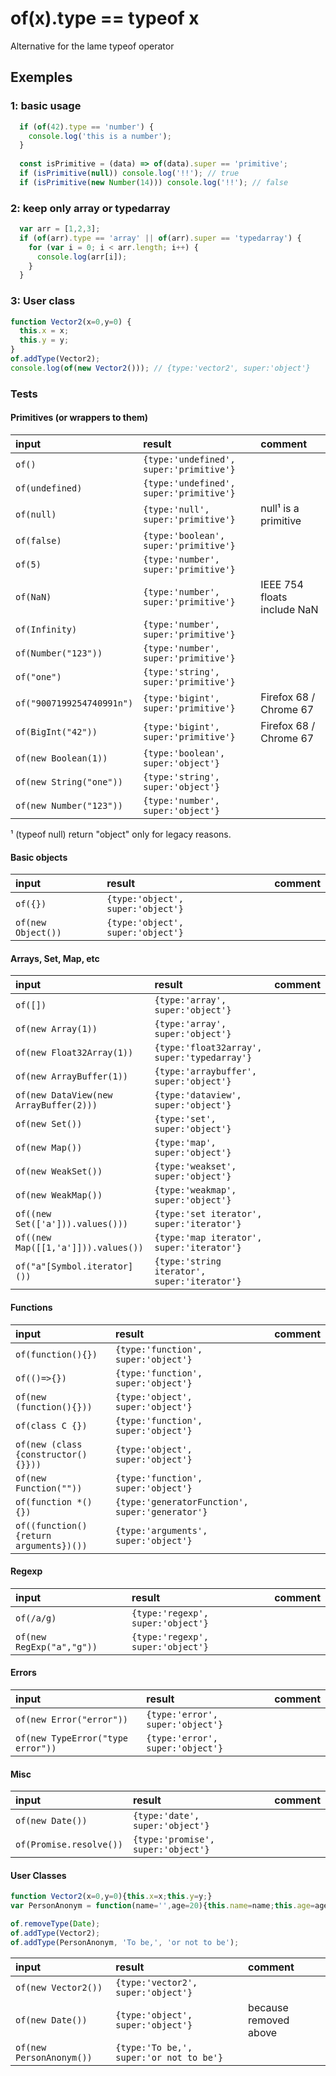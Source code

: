 # of(x).type == typeof x
Alternative for the lame typeof operator

## Exemples

 ### 1: basic usage
 ```javascript
   if (of(42).type == 'number') {
     console.log('this is a number');
   }
   
   const isPrimitive = (data) => of(data).super == 'primitive';
   if (isPrimitive(null)) console.log('!!'); // true
   if (isPrimitive(new Number(14))) console.log('!!'); // false
 ```
 
 ### 2: keep only array or typedarray
 ```javascript
   var arr = [1,2,3];
   if (of(arr).type == 'array' || of(arr).super == 'typedarray') {
     for (var i = 0; i < arr.length; i++) {
       console.log(arr[i]);
     }
   }
 ```
 
 ### 3: User class
 ```javascript
 function Vector2(x=0,y=0) {
   this.x = x;
   this.y = y;
 }
 of.addType(Vector2);
 console.log(of(new Vector2())); // {type:'vector2', super:'object'}
 ```


### Tests
 
#### Primitives (or wrappers to them)

| input       | result      | comment     |
|:------------|:------------|:------------|
| `of()` | `{type:'undefined', super:'primitive'}` |  |
| `of(undefined)` | `{type:'undefined', super:'primitive'}` |  |
| `of(null)` | `{type:'null', super:'primitive'}` | null¹ is a primitive |
| `of(false)` | `{type:'boolean', super:'primitive'}` |  |
| `of(5)` | `{type:'number', super:'primitive'}` |  |
| `of(NaN)` | `{type:'number', super:'primitive'}` | IEEE 754 floats include NaN |
| `of(Infinity)` | `{type:'number', super:'primitive'}` |  |
| `of(Number("123"))` | `{type:'number', super:'primitive'}` |  |
| `of("one")` | `{type:'string', super:'primitive'}` |  |
| `of("9007199254740991n")` | `{type:'bigint', super:'primitive'}` | Firefox 68 / Chrome 67 |
| `of(BigInt("42"))` | `{type:'bigint', super:'primitive'}` | Firefox 68 / Chrome 67 |
| `of(new Boolean(1))` | `{type:'boolean', super:'object'}` |  |
| `of(new String("one"))` | `{type:'string', super:'object'}` |  |
| `of(new Number("123"))` | `{type:'number', super:'object'}` |  |

¹ (typeof null) return "object" only for legacy reasons.

#### Basic objects

| input       | result      | comment     |
|:------------|:------------|:------------|
| `of({})` | `{type:'object', super:'object'}` |  |
| `of(new Object())` | `{type:'object', super:'object'}` |  |

#### Arrays, Set, Map, etc

| input       | result      | comment     |
|:------------|:------------|:------------|
| `of([])` | `{type:'array', super:'object'}` |  |
| `of(new Array(1))` | `{type:'array', super:'object'}` |  |
| `of(new Float32Array(1))` | `{type:'float32array', super:'typedarray'}` |  |
| `of(new ArrayBuffer(1))` | `{type:'arraybuffer', super:'object'}` |  |
| `of(new DataView(new ArrayBuffer(2)))` | `{type:'dataview', super:'object'}` |  |
| `of(new Set())` | `{type:'set', super:'object'}` |  |
| `of(new Map())` | `{type:'map', super:'object'}` |  |
| `of(new WeakSet())` | `{type:'weakset', super:'object'}` |  |
| `of(new WeakMap())` | `{type:'weakmap', super:'object'}` |  |
| `of((new Set(['a'])).values()))` | `{type:'set iterator', super:'iterator'}` |  |
| `of((new Map([[1,'a']])).values())` | `{type:'map iterator', super:'iterator'}` |  |
| `of("a"[Symbol.iterator]())` | `{type:'string iterator', super:'iterator'}` |  |

#### Functions

| input       | result      | comment     |
|:------------|:------------|:------------|
| `of(function(){})` | `{type:'function', super:'object'}` |  |
| `of(()=>{})` | `{type:'function', super:'object'}` |  |
| `of(new (function(){}))` | `{type:'object', super:'object'}` |  |
| `of(class C {})` | `{type:'function', super:'object'}` |  |
| `of(new (class {constructor(){}}))` | `{type:'object', super:'object'}` |  |
| `of(new Function(""))` | `{type:'function', super:'object'}` |  |
| `of(function *(){})` | `{type:'generatorFunction', super:'generator'}` |  |
| `of((function(){return arguments})())` | `{type:'arguments', super:'object'}` |  |

#### Regexp

| input       | result      | comment     |
|:------------|:------------|:------------|
| `of(/a/g)` | `{type:'regexp', super:'object'}` |  |
| `of(new RegExp("a","g"))` | `{type:'regexp', super:'object'}` |  |

#### Errors

| input       | result      | comment     |
|:------------|:------------|:------------|
| `of(new Error("error"))` | `{type:'error', super:'object'}` |  |
| `of(new TypeError("type error"))` | `{type:'error', super:'object'}` |  |

#### Misc

| input       | result      | comment     |
|:------------|:------------|:------------|
| `of(new Date())` | `{type:'date', super:'object'}` |  |
| `of(Promise.resolve())` | `{type:'promise', super:'object'}` |  |

#### User Classes

```javascript
function Vector2(x=0,y=0){this.x=x;this.y=y;}
var PersonAnonym = function(name='',age=20){this.name=name;this.age=age;}

of.removeType(Date);
of.addType(Vector2);
of.addType(PersonAnonym, 'To be,', 'or not to be');
```
| input       | result      | comment     |
|:------------|:------------|:------------|
| `of(new Vector2())` | `{type:'vector2', super:'object'}` |  |
| `of(new Date())` | `{type:'object', super:'object'}` | because removed above |
| `of(new PersonAnonym())` | `{type:'To be,', super:'or not to be'}` |  |

